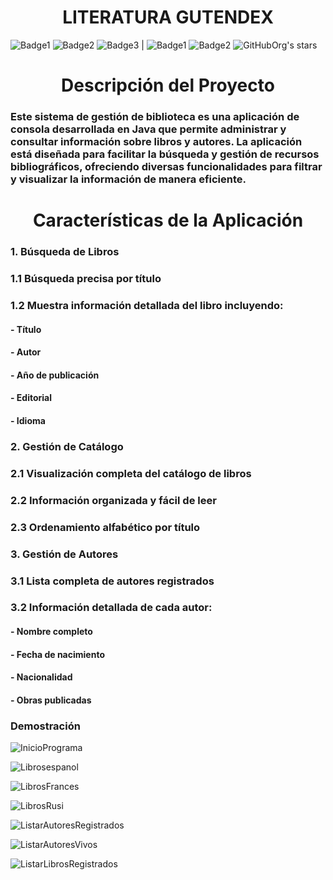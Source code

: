 
 <h1 align="center"> LITERATURA GUTENDEX </h1>

 
 ![Badge1](https://img.shields.io/badge/JAVA-v.17-red?style=plastic&labelColor=blue&color=green)  ![Badge2](https://img.shields.io/badge/SPRIN%20BOOT-v.3.3.6-red?style=plastic&labelColor=green&color=gray)  ![Badge3](https://img.shields.io/badge/POSTGRESSQL-red?style=plastic&labelColor=red&color=gray) 
| ![Badge1](https://img.shields.io/badge/LOMBOK-RED)  ![Badge2](https://img.shields.io/badge/MAVEN-RED)
 ![GitHubOrg's stars](https://img.shields.io/badge/JACKSON-v.2.16.0-red?style=plastic&labelColor=blue&color=gray)

<h1 align="center"> Descripción del Proyecto </h1>

<h3> Este sistema de gestión de biblioteca es una aplicación de consola desarrollada en Java que permite administrar y consultar información sobre libros y autores. La aplicación está diseñada para facilitar la búsqueda y gestión de recursos bibliográficos, ofreciendo diversas funcionalidades para filtrar y visualizar la información de manera eficiente. </h3>

<h1 align="center"> Características de la Aplicación </h1>

<h3> 1. Búsqueda de Libros </h3>

<h3> 1.1 Búsqueda precisa por título </h3>

<h3> 1.2 Muestra información detallada del libro incluyendo: </h3>
    <h4> - Título </h4>
    <h4> - Autor </h4>
    <h4> - Año de publicación </h4>
    <h4> - Editorial </h4>
    <h4> - Idioma </h4>

  <h3> 2. Gestión de Catálogo </h3>
  
  <h3> 2.1 Visualización completa del catálogo de libros </h3>
  <h3> 2.2 Información organizada y fácil de leer </h3>
  <h3> 2.3 Ordenamiento alfabético por título </h3>

  <h3> 3. Gestión de Autores </h3>
  <h3> 3.1 Lista completa de autores registrados </h3>
  <h3> 3.2 Información detallada de cada autor: </h3>

  <h4> - Nombre completo </h4>
    <h4> - Fecha de nacimiento </h4>
    <h4> - Nacionalidad </h4>
    <h4> - Obras publicadas </h4>

   <h3> Demostración </h3>

   
  


![InicioPrograma](https://github.com/user-attachments/assets/8217556e-abc3-47f9-87df-9c28a65bf883)

![Librosespanol](https://github.com/user-attachments/assets/bfe9a141-f630-41bf-ada0-7b41582ab818)

![LibrosFrances](https://github.com/user-attachments/assets/a422824b-35ba-45dc-b83c-bc683a355e71)


![LibrosRusi](https://github.com/user-attachments/assets/d0616bb2-c45a-4a44-bac0-980167a44300)


![ListarAutoresRegistrados](https://github.com/user-attachments/assets/f98f2005-06ef-4f8d-86c7-79c16b7c5d2a)


![ListarAutoresVivos](https://github.com/user-attachments/assets/9174ec37-b449-4471-bdb5-cbaafede336b)


![ListarLibrosRegistrados](https://github.com/user-attachments/assets/98b91c7a-f061-405b-ac23-ef016bdedd40)
